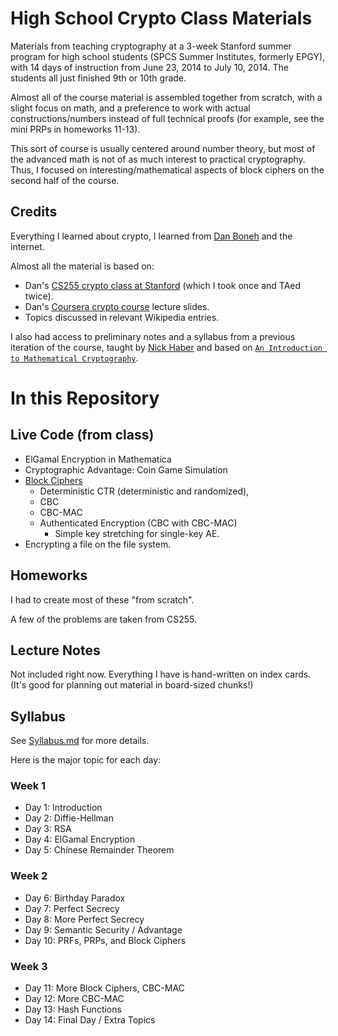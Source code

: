 # High School Crypto Class Materials

Materials from teaching cryptography at a 3-week Stanford summer program for high school students (SPCS Summer Institutes, formerly EPGY), with 14 days of instruction from June 23, 2014 to July 10, 2014. The students all just finished 9th or 10th grade.

Almost all of the course material is assembled together from scratch, with a slight focus on math, and a preference to work with actual constructions/numbers instead of full technical proofs (for example, see the mini PRPs in homeworks 11-13).

This sort of course is usually centered around number theory, but most of the advanced math is not of as much interest to practical cryptography. Thus, I focused on interesting/mathematical aspects of block ciphers on the second half of the course.

## Credits

Everything I learned about crypto, I learned from [Dan Boneh](https://crypto.stanford.edu/~dabo/) and the internet.

Almost all the material is based on:

- Dan's [CS255 crypto class at Stanford](https://crypto.stanford.edu/~dabo/cs255/) (which I took once and TAed twice).
- Dan's [Coursera crypto course](https://www.coursera.org/course/crypto) lecture slides.
- Topics discussed in relevant Wikipedia entries.

I also had access to preliminary notes and a syllabus from a previous iteration of the course, taught by [Nick Haber](http://math.stanford.edu/~nhaber/) and based on [`An Introduction to Mathematical Cryptography`](http://link.springer.com/book/10.1007%2F978-0-387-77993-5).

# In this Repository

## Live Code (from class)

- ElGamal Encryption in Mathematica
- Cryptographic Advantage: Coin Game Simulation
- [Block Ciphers](code/Implementations.py)
  - Deterministic CTR (deterministic and randomized),
  - CBC
  - CBC-MAC
  - Authenticated Encryption (CBC with CBC-MAC)
    - Simple key stretching for single-key AE.
 - Encrypting a file on the file system.


## Homeworks

I had to create most of these "from scratch".

A few of the problems are taken from CS255.

## Lecture Notes

Not included right now. Everything I have is hand-written on index cards. (It's good for planning out material in board-sized chunks!)

## Syllabus

See [Syllabus.md](./Syllabus.md) for more details.

Here is the major topic for each day:

### Week 1

- Day 1: Introduction
- Day 2: Diffie-Hellman
- Day 3: RSA
- Day 4: ElGamal Encryption
- Day 5: Chinese Remainder Theorem

### Week 2

- Day 6: Birthday Paradox
- Day 7: Perfect Secrecy
- Day 8: More Perfect Secrecy
- Day 9: Semantic Security / Advantage
- Day 10: PRFs, PRPs, and Block Ciphers

### Week 3

- Day 11: More Block Ciphers, CBC-MAC
- Day 12: More CBC-MAC
- Day 13: Hash Functions
- Day 14: Final Day / Extra Topics
